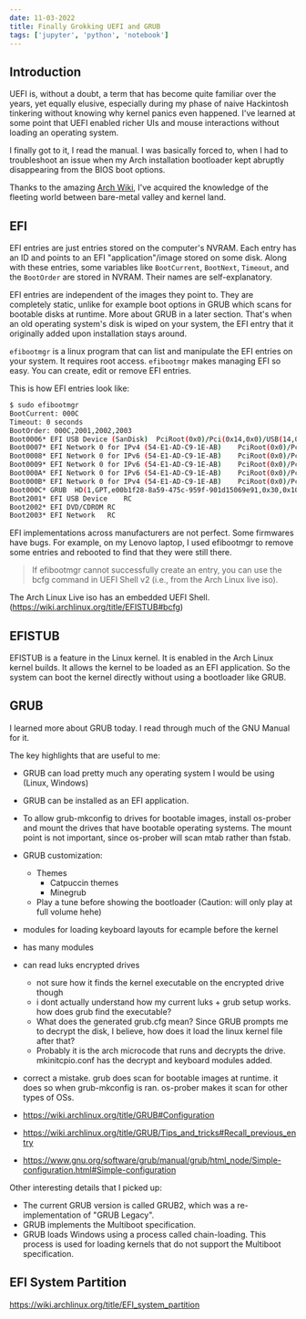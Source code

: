 ```yaml
---
date: 11-03-2022
title: Finally Grokking UEFI and GRUB
tags: ['jupyter', 'python', 'notebook']
---
```


## Introduction
UEFI is, without a doubt, a term that has become quite familiar over the years, yet equally elusive, especially during my phase of naive Hackintosh tinkering without knowing why kernel panics even happened. I've learned at some point that UEFI enabled richer UIs and mouse interactions without loading an operating system.

I finally got to it, I read the manual. I was basically forced to, when I had to troubleshoot an issue when my Arch installation bootloader kept abruptly disappearing from the BIOS boot options.

Thanks to the amazing [Arch Wiki](https://wiki.archlinux.org/), I've acquired the knowledge of the fleeting world between bare-metal valley and kernel land.

## EFI
EFI entries are just entries stored on the computer's NVRAM. Each entry has an ID and points to an EFI "application"/image stored on some disk. Along with these entries, some variables like `BootCurrent`, `BootNext`, `Timeout`, and the `BootOrder` are stored in NVRAM. Their names are self-explanatory.

EFI entries are independent of the images they point to. They are completely static, unlike for example boot options in GRUB which scans for bootable disks at runtime. More about GRUB in a later section. That's when an old operating system's disk is wiped on your system, the EFI entry that it originally added upon installation stays around.

`efibootmgr` is a linux program that can list and manipulate the EFI entries on your system. It requires root access. `efibootmgr` makes managing EFI so easy. You can create, edit or remove EFI entries. 

This is how EFI entries look like:

```bash
$ sudo efibootmgr
BootCurrent: 000C
Timeout: 0 seconds
BootOrder: 000C,2001,2002,2003
Boot0006* EFI USB Device (SanDisk)	PciRoot(0x0)/Pci(0x14,0x0)/USB(14,0)/HD(1,MBR,0x208e0b,0x800,0x1ca3592)RC
Boot0007* EFI Network 0 for IPv4 (54-E1-AD-C9-1E-AB) 	PciRoot(0x0)/Pci(0x1c,0x4)/Pci(0x0,0x0)/MAC(54e1adc91eab,0)/IPv4(0.0.0.00.0.0.0,0,0)RC
Boot0008* EFI Network 0 for IPv6 (54-E1-AD-C9-1E-AB) 	PciRoot(0x0)/Pci(0x1c,0x4)/Pci(0x0,0x0)/MAC(54e1adc91eab,0)/IPv6([::]:<->[::]:,0,0)RC
Boot0009* EFI Network 0 for IPv6 (54-E1-AD-C9-1E-AB) 	PciRoot(0x0)/Pci(0x1c,0x4)/Pci(0x0,0x0)/MAC(54e1adc91eab,0)/IPv6([::]:<->[::]:,0,0)RC
Boot000A* EFI Network 0 for IPv6 (54-E1-AD-C9-1E-AB) 	PciRoot(0x0)/Pci(0x1c,0x4)/Pci(0x0,0x0)/MAC(54e1adc91eab,0)/IPv6([::]:<->[::]:,0,0)RC
Boot000B* EFI Network 0 for IPv4 (54-E1-AD-C9-1E-AB) 	PciRoot(0x0)/Pci(0x1c,0x4)/Pci(0x0,0x0)/MAC(54e1adc91eab,0)/IPv4(0.0.0.00.0.0.0,0,0)RC
Boot000C* GRUB	HD(1,GPT,e00b1f28-8a59-475c-959f-901d15069e91,0x30,0x100000)/File(\EFI\GRUB\grubx64.efi)
Boot2001* EFI USB Device	RC
Boot2002* EFI DVD/CDROM	RC
Boot2003* EFI Network	RC
```

EFI implementations across manufacturers are not perfect. Some firmwares have bugs. For example, on my Lenovo laptop, I used efibootmgr to remove some entries and rebooted to find that they were still there. 

>If efibootmgr cannot successfully create an entry, you can use the bcfg command in UEFI Shell v2 (i.e., from the Arch Linux live iso).

The Arch Linux Live iso has an embedded UEFI Shell. (https://wiki.archlinux.org/title/EFISTUB#bcfg)



## EFISTUB
EFISTUB is a feature in the Linux kernel. It is enabled in the Arch Linux kernel builds. It allows the kernel to be loaded as an EFI application. So the system can boot the kernel directly without using a bootloader like GRUB.

## GRUB
I learned more about GRUB today. I read through much of the GNU Manual for it. 

The key highlights that are useful to me:
- GRUB can load pretty much any operating system I would be using (Linux, Windows)
- GRUB can be installed as an EFI application.
- To allow grub-mkconfig to drives for bootable images, install os-prober and mount the drives that have bootable operating systems. The mount point is not important, since os-prober will scan mtab rather than fstab.

- GRUB customization:
    - Themes
      - Catpuccin themes
      - Minegrub
    - Play a tune before showing the bootloader (Caution: will only play at full volume hehe)

- modules for loading keyboard layouts for ecample before the kernel
- has many modules
- can read luks encrypted drives
    - not sure how it finds the kernel executable on the encrypted drive though
    - i dont actually understand how my current luks + grub setup works. how does grub find the executable?
    - What does the generated grub.cfg mean? Since GRUB prompts me to decrypt the disk, I believe, how does it load the linux kernel file after that?
    - Probably it is the arch microcode that runs and decrypts the drive. mkinitcpio.conf has the decrypt and keyboard modules added.
- correct a mistake. grub does scan for bootable images at runtime. it does so when grub-mkconfig is ran. os-prober makes it scan for other types of OSs.
- https://wiki.archlinux.org/title/GRUB#Configuration
- https://wiki.archlinux.org/title/GRUB/Tips_and_tricks#Recall_previous_entry
- https://www.gnu.org/software/grub/manual/grub/html_node/Simple-configuration.html#Simple-configuration


Other interesting details that I picked up:
- The current GRUB version is called GRUB2, which was a re-implementation of "GRUB Legacy".
- GRUB implements the Multiboot specification.
- GRUB loads Windows using a process called chain-loading. This process is used for loading kernels that do not support the Multiboot specification.



## EFI System Partition 
https://wiki.archlinux.org/title/EFI_system_partition